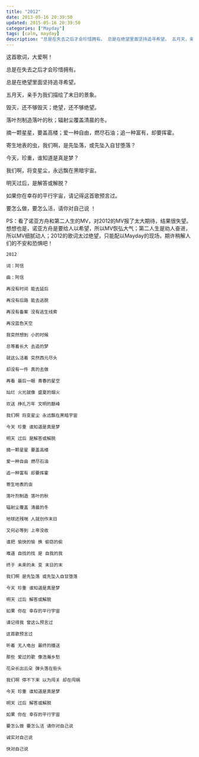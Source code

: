```yaml
---
title: "2012"
date: 2013-05-16 20:39:50
updated: 2015-05-16 20:39:50
categories: ["Mayday"]
tags: [calm, mayday]
description: "总是在失去之后才会珍惜拥有。 总是在绝望里面坚持追寻希望。 五月天，亲手为我们描绘了末日的景象。 毁灭，还不够毁灭；绝望，还不够绝望。"
---
```


这首歌词，大爱啊！

总是在失去之后才会珍惜拥有。

总是在绝望里面坚持追寻希望。

五月天，亲手为我们描绘了末日的景象。

毁灭，还不够毁灭；绝望，还不够绝望。

落叶剂制造落叶的秋；辐射尘覆盖清晨的冬。

摘一颗星星，要盖高楼；爱一种自由，燃尽石油；追一种富有，却要挥霍。

寄生地表的虫，我们啊，是先坠落，或先坠入自甘堕落？

今天，珍重，谁知道是真是梦？

我们啊，将变星尘，永远飘在黑暗宇宙。

明天过后，是解答或解脱？

如果你在幸存的平行宇宙，请记得这首歌预言过。

要怎么做，要怎么活，请你对自己说 ！

PS：看了诺亚方舟和第二人生的MV，对2012的MV报了太大期待，结果很失望。想想也是，诺亚方舟是要给人以希望，所以MV恢弘大气；第二人生是劝人奋进，所以MV细腻动人；2012的歌词太过绝望，只能配以Mayday的现场，期许稍解人们的不安和恐惧吧！

```
2012

词：阿信

曲：阿信

再没有时间 能去延后

再没有后路 能去逃脱

再没有备案 没有逃生线索

再没蓝色天空

我突然想到 小的时候

总等着长大 去追的梦

就这么活着 突然西元尽头

却没有一件 真的去做

再看 最后一眼 青春的星空

灿烂 火光就像 盛夏的烟火

欢送 挣扎万年 文明的巅峰

我们啊 将变星尘 永远飘在黑暗宇宙

今天 珍重 谁知道是真是梦

明天 过后 是解答或解脱

摘一颗星星 要盖高楼

爱一种自由 燃尽石油

追一种富有 却要挥霍

寄生地表的虫

落叶剂制造 落叶的秋

辐射尘覆盖 清晨的冬

地球还残喘 人就创作末日

又何必等到 上帝没收

谁把 愉快的愉 换 偷窃的偷

难道 自找的找 是 自我的我

终于 未来的未 变 末日的末

我们啊 是先坠落 或先坠入自甘堕落

今天 珍重 谁知道是真是梦

明天 过后 解答或解脱

如果 你在 幸存的平行宇宙

请记得我 曾这么预言过

这首歌预言过

听着 无人电台 最终的播送

那些 爱过的歌 像浩瀚乡愁

花朵长出云朵 弹头落在街头

我们啊 停不下来 以为闯关 却在闯祸

今天 珍重 谁知道是真是梦

明天 过后 解答或解脱

如果 你在 幸存的平行宇宙

要怎么做 要怎么活 请你对自己说

诚实对自己说

快对自己说
```
